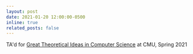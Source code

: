```yaml
---
layout: post
date: 2021-01-20 12:00:00-0500
inline: true
related_posts: false
---
```


TA'd for [Great Theoretical Ideas in Computer Science](https://www.cs251.com/) at CMU, Spring 2021
